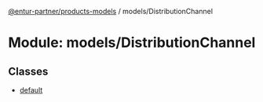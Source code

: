 [@entur-partner/products-models](../README.md) / models/DistributionChannel

# Module: models/DistributionChannel

## Classes

- [default](../classes/models_DistributionChannel.default.md)
